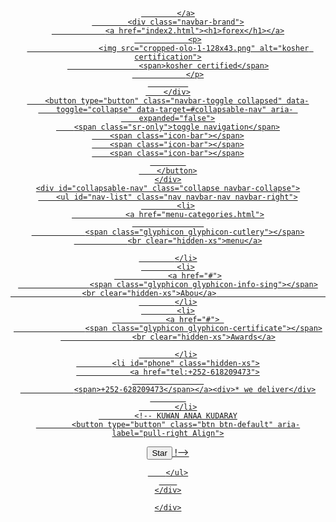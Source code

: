<!DOCTYP
E html>
<html lang="en">
<head>
    <meta charset="UTF-8">
    <meta http-equiv="X-UA-Compatible" content="IE=edge">
    <meta name="viewport" content="width=device-width, initial-scale=1.0">
    <title>Document</title>
    <link rel="stylesheet" href="extermanal.css">
    
</head>
<body>


<header>
<nav id="header-nav" class="navbar navbar-default">
    <div class="container">
    	<div class="navbar-header">
    		<a href="index2.html" class="pull-left visible-md visible-lg">
    			<div id="logo-img" alt=logo image></div>
    			
    		</a>
    		<div class="navbar-brand">
    			<a href="index2.html"><h1>forex</h1></a>
    			<p>
    				<img src="cropped-olo-1-128x43.png" alt="kosher certification">
    				<span>kosher certified</span>
    			</p>
    		 
    	</div>
    	<button type="button" class="navbar-toggle collapsed" data-
    	toggle="collapse" data-target=#collapsable-nav" aria- 
    	expanded="false">
    	<span class="sr-only">toggle navigation</span>
    	<span class="icon-bar"></span>
    	<span class="icon-bar"></span>
    	<span class="icon-bar"></span>
    		
    	</button>
    </div>
    <div id="collapsable-nav" class="collapse navbar-collapse">
    	<ul id="nav-list" class="nav navbar-nav navbar-right">
    		<li>
    			<a href="menu-categories.html">
    				
    			<span class="glyphicon glyphicon-cutlery"></span>
    			<br clear="hidden-xs">menu</a>

    		</li>
    		<li>
    			<a href="#">
    				<span class="glyphicon glyphicon-info-sing"></span>
    				<br clear="hidden-xs">Abou</a>                              
    		</li>
    		<li>
    			<a href="#"> 
    				<span class="glyphicon glyphicon-certificate"></span>
    				<br clear="hidden-xs">Awards</a>

    		</li>
    		<li id="phone" class="hidden-xs">
    			<a href="tel:+252-618209473">
    				
    			<span>+252-628209473</span></a><div>* we deliver</div>
    		
    		</li>
    		<!-- KUWAN ANAA KUDARAY
    		<button type="button" class="btn btn-default" aria-label="pull-right Align">
  <span class="glyphicon glyphicon-align-right" aria-hidden="true"></span>
</button>

<button type="button" class="btn btn-default btn-lg">
  <span class="glyphicon glyphicon-star" aria-hidden="true"></span> Star
</button>
!-->
<!-- On rows -->


    		
    	</ul>
    	
    </div>

    </div>

</nav>
</header>
        <!--
           <div id="call-btn" class="visible-xs">
            <a class="bnt" href="tel:+252-618209473">
                <span class="glyphicon glyphicon-earphone"></span>
                +252-618209473
            </a>
           </div>
           <div id="xs-deliver" class="text-center visible-xs">* we deliver</div>

           <!-jQuery (bootstrap js plugins depend on it) -->

           <div id="main-content" class="container">
               <div class="jumbotrom">
               <img src="4.jpg"
        width="1270" height="880">

              <!--  class="img-responsive visible-xs"> -->
                   
               </div>



               <div id="home-tiles" class="row">
                <div class="col-md-4 col-sm-6 col-xs-12">
                    
<a href="menu-categories.html"><div id="menu-tile"><span>menu
  </span>
   </div>
   </a>
   </div>

   <div class="col-md-4 col-sm-6 col-xs-12">
       <a href="single-category.html"><div id="specials-tile">
           
      <span>specials</span></div></a>
   </div>
   <div class="col-md-4 col-sm-12 col-xs-12">
    <a href="" target="_blank">
        <div id="map- pull-right-tile">
            <span>map</span>
        </div>
    </a>
   </div>
                   
               </div>

           </div>
<html>
<head>
<style>
footer {
  text-align: center;
  padding: 3px;
  background-color:#ee675eee;
  color: black;
}
</style>
</head>
<body>

<footer>
  <p>Author: Hege Refsnes<br>
  <a href="https://weightkpp3.com/">weightkpp3.com</a></p>
</footer>

</body>
</html>
      




        

           <script src="main2.js"></script>

    <link rel="stylesheet" href="extermanal.css">
</p>
<section>
    <img src="1.jpg"
    width="1270" height="880">
    </section>

</body>
</html>
